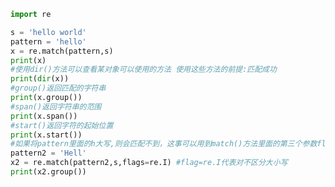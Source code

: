 
<BlogInfo id="748" title="1.match方法的使用" author="白日梦想猿" pv=0 read_times=0 pre_cost_time="0分19秒" category="正则表达式" tag_list="['正则表达式']" create_time="2020.05.27 16:54:15" update_time="2020.05.27 17:03:21" />

```python
import re

s = 'hello world'
pattern = 'hello'
x = re.match(pattern,s)
print(x)
#使用dir()方法可以查看某对象可以使用的方法 使用这些方法的前提:匹配成功
print(dir(x))
#group()返回匹配的字符串
print(x.group())
#span()返回字符串的范围
print(x.span())
#start()返回字符的起始位置
print(x.start())
#如果将pattern里面的h大写,则会匹配不到，这事可以用到match()方法里面的第三个参数flag
pattern2 = 'Hell'
x2 = re.match(pattern2,s,flags=re.I) #flag=re.I代表对不区分大小写
print(x2.group())
```

